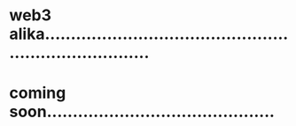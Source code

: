 # web3 alika..........................................................................
# coming soon............................................
